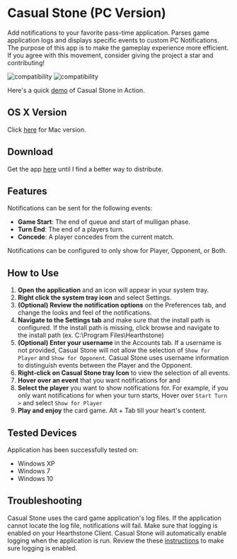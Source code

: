 # Casual Stone (PC Version)
Add notifications to your favorite pass-time application. Parses game application logs and displays specific events to custom PC Notifications. The purpose of this app is to make the gameplay experience more efficient. If you agree with this movement, consider giving the project a star and contributing!

![compatibility](http://i.imgur.com/xpOk67f.png)
![compatibility](https://i.imgur.com/NBqIKck.png)

Here's a quick [demo](https://gfycat.com/NarrowUnlawfulCygnet) of Casual Stone in Action.

## OS X Version
Click [here](https://github.com/skonagaya/CasualStone) for Mac version.

## Download
Get the app [here](https://github.com/skonagaya/CasualStonePC/releases/download/0.2.1.0/CasualStone_0.2.1.0.zip) until I find a better way to distribute.

## Features
Notifications can be sent for the following events:
- **Game Start**: The end of queue and start of mulligan phase.
- **Turn End**: The end of a players turn.
- **Concede**: A player concedes from the current match.

Notifications can be configured to only show for Player, Opponent, or Both.

## How to Use
1. **Open the application** and an icon will appear in your system tray.
2. **Right click the system tray icon** and select Settings.
3. **(Optional) Review the notification options** on the Preferences tab, and change the looks and feel of the notifications.
4. **Navigate to the Settings tab** and make sure that the install path is configured. If the install path is missing, click browse and navigate to the install path (ex. C:\Program Files\Hearthstone)
5. **(Optional) Enter your username** in the Accounts tab. If a username is not provided, Casual Stone will not allow the selection of `Show for Player` and `Show for Opponent`. Casual Stone uses username information to distinguish events between the Player and the Opponent.
6. **Right-click on Casual Stone tray Icon** to view the selection of all events. 
7. **Hover over an event** that you want notifications for and
8. **Select the player** you want to show notifications for. For example, if you only want notifications for when your turn starts, Hover over `Start Turn >` and select `Show for Player`
9. **Play and enjoy** the card game. Alt + Tab till your heart's content.


## Tested Devices
Application has been successfully tested on:
- Windows XP
- Windows 7
- Windows 10

## Troubleshooting
Casual Stone uses the card game application's log files. If the application cannot locate the log file, notifications will fail. Make sure that logging is enabled on your Hearthstone Client. Casual Stone will automatically enable logging when the application is run. Review the these [instructions](https://github.com/jleclanche/fireplace/wiki/How-to-enable-logging) to make sure logging is enabled.
